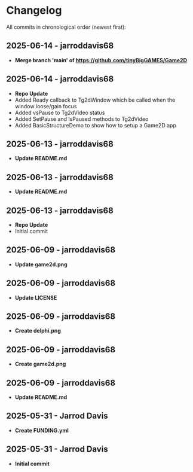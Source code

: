 # Changelog
All commits in chronological order (newest first):
## 2025-06-14 - jarroddavis68
- **Merge branch 'main' of https://github.com/tinyBigGAMES/Game2D**


## 2025-06-14 - jarroddavis68
- **Repo Update**
- Added Ready callback to Tg2dWindow which be called when the window loose/gain focus
- Added vsPause to Tg2dVideo status
- Added SetPause and IsPaused methods to Tg2dVideo
- Added BasicStructureDemo to show how to setup a Game2D app


## 2025-06-13 - jarroddavis68
- **Update README.md**


## 2025-06-13 - jarroddavis68
- **Update README.md**


## 2025-06-13 - jarroddavis68
- **Repo Update**
- Initial commit


## 2025-06-09 - jarroddavis68
- **Update game2d.png**


## 2025-06-09 - jarroddavis68
- **Update LICENSE**


## 2025-06-09 - jarroddavis68
- **Create delphi.png**


## 2025-06-09 - jarroddavis68
- **Create game2d.png**


## 2025-06-09 - jarroddavis68
- **Update README.md**


## 2025-05-31 - Jarrod Davis
- **Create FUNDING.yml**


## 2025-05-31 - Jarrod Davis
- **Initial commit**

